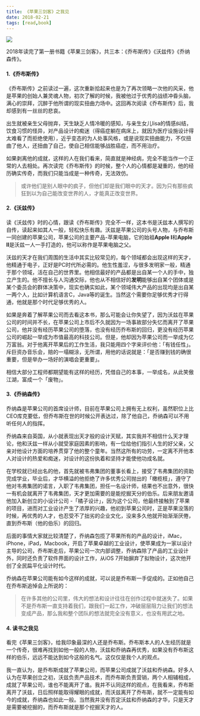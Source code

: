 ```yaml
---
title: 《苹果三剑客》之我见
date: 2018-02-21
tags: [read,book]
---
```


![](/image/about_book/apple-three.png)

2018年读完了第一册书籍《苹果三剑客》，共三本：《乔布斯传》《沃兹传》《乔纳森传》。

#### 1.《乔布斯传》

《乔布斯传》之前读过一遍，这次重新拾起来也是为了再次领略一次他的风采，他是苹果的创始人兼灵魂人物，初次了解的时候，我被他过于优秀的战绩冲昏头脑，满心的崇拜，沉醉于他所谓的现实扭曲力场中。这回再次阅读《乔布斯传》后，我却感到有一丝丝的悲哀。

出生就被亲生父母抛弃，天生缺乏人情冷暖的感知，与亲生女儿lisa的情感纠结，饮食习惯的怪异，对产品设计的痴迷（得癌症躺在病床上，就因为医疗设施设计得太难看了而拒绝使用），近乎变态的为人处事风格，或是说现实扭曲能力，不仅扭曲了他人，还扭曲了自己，使自己相信能够战胜癌症，而不用治疗。

如果剥离他的成就，这样的人在我们看来，简直就是神经病，完全不能当作一个正常的人去相处。再次读完《乔布斯传》的时候，整个人的心情都是凝重的，他的经历确实传奇，而我们只能当成是一种传奇，无法效仿。
> 或许他们是别人眼中的疯子，但他们却是我们眼中的天才。因为只有那些疯狂到以为自己能改变世界的人，才能真正改变世界。

#### 2.《沃兹传》

读《沃兹传》时的心情，跟读《乔布斯传》完全不一样，这本书是沃兹本人撰写的自传，读起来如其人一般，轻松快乐有趣。沃兹是苹果公司的头号人物，与乔布斯一同创建的苹果公司，苹果公司的主要产品-苹果电脑，它的始祖**Apple I**和**Apple II**是沃兹一人一手打造的，他可以称作是苹果电脑之父。

沃兹的天才在我们周围的生活中其实比较常见的，每个领域都会出现这样的天才，他精通于电子，正好是PC时代所必需的。他生性羞涩，与很多发明家一般，精通于那个领域，活在自己的世界里。他相信最好的产品都是出自某一个人的手中，独立产生的。他不擅长与人沟通交际，他也从不相信好的**发明**能够出自某个团体或是某个委员会的群体决策中，现实也确实如此，某个领域伟大产品的出现均是出自某一两个人，比如计算机语言C，Java等的诞生。当然这个需要你足够优秀才行得通，他就是那个时代足够优秀的人。

如果是奔着了解苹果公司而去看这本书，那么可能会让你失望了，因为沃兹在苹果公司的时间并不长，在苹果公司上市后不久就因为一场事故部分失忆而离开了苹果公司，他并没有经历苹果公司的堕落，也没有经历乔布斯的回归，更没有经历苹果公司的崛起一举成为市值最高的科技公司。但是，他却因为苹果公司而一举成为亿万富翁。对于他离开苹果后的工作生活，我只能用四个字来评价他：「有钱任性」。斥巨资办音乐会，赔的一塌糊涂，无所谓，用他的话说就是：「是否赚到钱的确很重要，但是举办一场好的演唱会更重要」。

相信大部分工程师都期望能有这样的经历，凭借自己的本事，一举成名，从此笑傲江湖，富成一个「废物」。

#### 3.《乔纳森传》

乔纳森是苹果公司的首席设计师，目前在苹果公司上拥有无上权利，虽然职位上比CEO库克要低，但乔布斯在世的时候公开表达过，除了他自己，乔纳森可以不用听任何人的指挥。

乔纳森来自英国，从小就表现出天才般的设计天赋，其实我并不相信什么天才理论，他和沃兹一样从小就受家庭因素的影响，有一位给他们指引人生的好父亲，父亲对他设计方面的培养贯穿了他的整个童年。当然这所有的功劳，一定离不开他本人对设计的热爱和痴迷，对设计的这份执着和坚持才能使他功成名就。

在学校就已经出名的他，首先就被韦弗集团的董事长看上，接受了韦弗集团的资助完成学业，毕业后，才华横溢的他拒绝了许多优秀公司抛出的「橄榄枝」，遵守了他对韦弗集团的诺言，入职了韦弗集团，担任一名设计师，结果也不出意外，很快一有机会就离开了韦弗集团，天才更加需要的是能挖掘天分的伯乐。后来朋友邀请他加入新创立的小设计公司 -「橘子设计」，因为这个公司，他最终接触到了苹果的项目，进而对工业设计产生了浓厚的兴趣，他初到苹果公司时，正是苹果没落的时候，再优秀的人才，也忍受不了拙劣的企业文化，没来多久他就开始渐渐厌倦，直到乔布斯（他的伯乐）的回归。

后面的事情大家就比较清楚了，乔纳森包揽了苹果所有的产品的设计，iMac，iPhone，iPad，Macbook，开启了苹果卓越的工业设计，使苹果成为一家以设计主导的公司，乔布斯走后，苹果公司一次内部调整，乔纳森除了产品的工业设计外，同时还负责了软件界面的设计工作，从iOS 7开始摒弃了拟物设计，这次他开创了全民扁平化设计时代。

乔纳森在苹果公司能有如今这样的成就，可以说是乔布斯一手促成的。正如他自己在乔布斯追悼会上所说的：
> 在许多其他的公司里，伟大的想法和设计往往在创作过程中就迷失了。如果不是乔布斯一直支持着我们，跟我们一起工作，冲破层层阻力让我们的想法变成产品，那么我和整个团队的想法就完全没有意义，也没有用武之地。


#### 4. 读书之我见

看完《苹果三剑客》，给我印象最深的人还是乔布斯。乔布斯本人的人生经历就是一个传奇，很难再找到如他一般的人物，沃兹和乔纳森再优秀，如果没有乔布斯这样的伯乐，远远不能达到如今这般的名气。这仅仅是我个人的观点。

我一直认为，是乔布斯成就了苹果公司，而苹果公司成就了沃兹和乔纳森。好多人认为在苹果创立之初，沃兹负责产品技术，而乔布斯负责营销，两个人相辅相成，成就了苹果公司，谁也不能离开了谁。我并不认同这样的观点，在我看来，乔布斯离开了沃兹，日后照样能取得耀眼的成就，而沃兹离开了乔布斯，就不一定能有如今的成就，乔纳森也如此一般。当然我并没有否定沃兹和乔纳森的才华，只是天才是需要被挖掘的，而乔布斯就是那个挖掘天才的人。